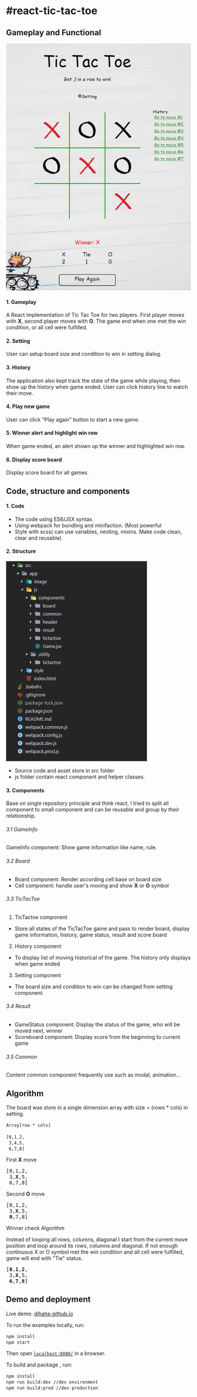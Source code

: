 #react-tic-tac-toe
=================

## Gameplay and Functional
![TicTacToe](https://github.com/djhahe/Image-Store/blob/master/Tictactoe/game.JPG)
#### 1. Gameplay
A React implementation of Tic Tac Toe for two players. First player moves with **X**, second player moves with **O**. The game end when one met the win condition, or all cell were fulfilled.
#### 2. Setting
User can setup board size and condition to win in setting dialog. 
#### 3. History
The application also kept track the state of the game while playing, then show up the history when game ended. User can click history line to watch their move.
#### 4. Play new game
User can click "Play again" button to start a new game.
#### 5. Winner alert and highlight win row
When game ended, an alert shown up the winner and highlighted win row.
#### 6. Display score board
Display score board for all games.


## Code, structure and components
#### 1. Code
* The code using ES6/JSX syntax.
* Using webpack for bundling and minifaction. (Most powerful 
* Style with scss( can use variables, nesting, mixins. Make code clean, clear and reusable) 
#### 2. Structure
![TicTacToe](https://github.com/djhahe/Image-Store/blob/master/Tictactoe/structure.JPG)
* Source code and asset store in src folder
* js folder contain react component and helper classes.

#### 3. Components
Base on single repository principle and think react, I tried to split all component to small component and can be reusable and group by their relationship. 
######  3.1 GameInfo 
GameInfo component: Show game information like name, rule.
###### 3.2 Board 
* Board component: Render according cell base on  board size 
* Cell component: handle user's moving and show **X** or **O** symbol
###### 3.3 TicTacToe 
1. TicTactoe component
* Store all states of the TicTacToe game and pass to render board, display game information, history, game status, result and score board
2. History component
* To display list of moving historical of the game. The history only displays when game ended
3. Setting component
* The board size and condition to win can be changed from setting component.
###### 3.4 Result 
* GameStatus component: Display the status of the game, who will be moved next, winner
* Scoreboard component: Display score from the beginning to current game
###### 3.5 Common 
  Content common component frequently use such as modal, animation...

## Algorithm

The board was store in a single dimension array with size = (rows * cols) in setting.

```
Array[row * cols]

[0,1,2,
 3,4,5,
 6,7,8]
```

First **X** move

<pre>
[0,1,2,
 3,<b>X</b>,5,
 6,7,8]
</pre>

Second **O** move 

<pre>
[0,1,2,
 3,<b>X</b>,5,
 <b>0</b>,7,8]
</pre>

Winner check Algorithm

Instead of looping all rows, columns, diagonal I start from the current move position and loop around its rows, columns and diagonal. If not enough continuous X or O symbol met the win condition and all cell were fulfilled, game will end with "Tie" status.

<pre>
[<b>0</b>,<b>1</b>,<b>2</b>,
 3,<b>X</b>,5,
 <b>6</b>,<b>7</b>,<b>8</b>]
</pre>

## Demo and deployment

Live demo: [djhahe.github.io](http://djhahe.github.io)

To run the examples locally, run:

```
npm install
npm start
```

Then open [`localhost:8080/`](http://localhost:8080/) in a browser.

To build and package , run:

```
npm install
npm run build:dev //dev environment
npm run build:prod //dev production
```
